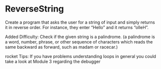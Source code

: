 # ReverseString

Create a program that asks the user for a string of input and simply returns it in reverse order. For instance, they enter “Hello” and it returns “olleH”.

Added Difficulty: Check if the given string is a palindrome.
(a palindrome is a word, number, phrase, or other sequence of characters which reads the same backward as forward, such as madam or racecar.)

rocket Tips: If you have problems understanding loops in general you could take a look at Module 3 regarding the debugger
